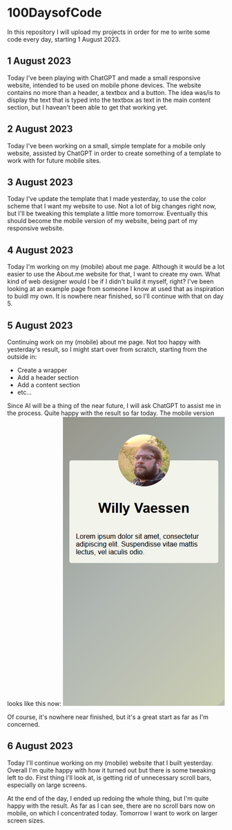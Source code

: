 # 100DaysofCode

In this repository I will upload my projects in order for me to write some code every day, starting 1 August 2023.

## 1 August 2023
Today I've been playing with ChatGPT and made a small responsive website, intended to be used on mobile phone devices. The website contains no more than a header, a textbox and a button. The idea was/is to display the text that is typed into the textbox as text in the main content section, but I havean't been able to get that working yet.

## 2 August 2023
Today I've been working on a small, simple template for a mobile only website, assisted by ChatGPT in order to create something of a template to work with for future mobile sites.

## 3 August 2023
Today I've update the template that I made yesterday, to use the color scheme that I want my website to use. Not a lot of big changes right now, but I'll be tweaking this template a little more tomorrow. Eventually this should become the mobile version of my website, being part of my responsive website.

## 4 August 2023
Today I'm working on my (mobile) about me page. Although it would be a lot easier to use the About.me website for that, I want to create my own. What kind of web designer would I be if I didn't build it myself, right? I've been looking at an example page from someone I know at used that as inspiration to buidl my own.
It is nowhere near finished, so I'll continue with that on day 5.

## 5 August 2023
Continuing work on my (mobile) about me page. Not too happy with yesterday's result, so I might start over from scratch, starting from the outside in:
- Create a wrapper
- Add a header section
- Add a content section
- etc...

Since AI will be a thing of the near future, I will ask ChatGPT to assist me in the process.
Quite happy with the result so far today.  The mobile version looks like this now:
![about-me-mobile.png](20230805_Day5%2Fassets%2Fabout-me-mobile.png)

Of course, it's nowhere near finished, but it's a great start as far as I'm concerned.

## 6 August 2023
Today I'll continue working on my (mobile) website that I built yesterday. Overall I'm quite happy with how it turned out but there is some tweaking left to do.
First thing I'll look at, is getting rid of unnecessary scroll bars, especially on large screens.

At the end of the day, I ended up redoing the whole thing, but I'm quite happy with the result. As far as I can see, there are no scroll bars now on mobile, on which I concentrated today.
Tomorrow I want to work on larger screen sizes.